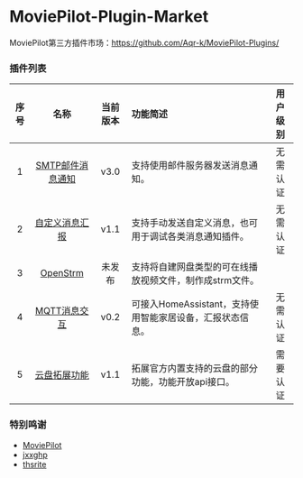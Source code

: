 # MoviePilot-Plugin-Market

MoviePilot第三方插件市场：https://github.com/Aqr-k/MoviePilot-Plugins/

### 插件列表

| 序号 |                名称                | 当前版本 |功能简述| 用户级别 |
|:--:|:--------------------------------:|:----:|:---|:---:|
| 1  |  [SMTP邮件消息通知](docs/SmtpMsg.md)   | v3.0 |支持使用邮件服务器发送消息通知。| 无需认证 |
| 2  | [自定义消息汇报](docs/SendCustomMsg.md) | v1.1 |支持手动发送自定义消息，也可用于调试各类消息通知插件。| 无需认证 |
| 3  |   [OpenStrm](docs/OpenStrm.md)   | 未发布  |支持将自建网盘类型的可在线播放视频文件，制作成strm文件。|     |
| 4  |  [MQTT消息交互](docs/MqttClient.md)  | v0.2 |可接入HomeAssistant，支持使用智能家居设备，汇报状态信息。| 无需认证 |
| 5  |   [云盘拓展功能](docs/CloudHelperPlus.md)   | v1.1 |拓展官方内置支持的云盘的部分功能，功能开放api接口。| 需要认证 |

### 特别鸣谢
- [MoviePilot](https://github.com/jxxghp/MoviePilot)
- [jxxghp](https://github.com/jxxghp)
- [thsrite](https://github.com/thsrite)
